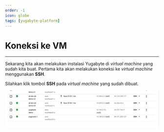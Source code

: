 ```yaml
---
order: -1
icon: globe
tags: [yugabyte-platform]
---
```

# Koneksi ke VM
---

Sekarang kita akan melakukan instalasi Yugabyte di *virtual machine* yang sudah kita buat. Pertama kita akan melakukan koneksi ke *virtual machine* menggunakan **SSH**.

Silahkan klik tombol **SSH** pada *virtual machine* yang sudah dibuat.

![](../static/images/14.png)